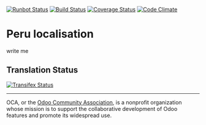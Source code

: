 [![Runbot Status](https://runbot.odoo-community.org/runbot/badge/flat/211/10.0.svg)](https://runbot.odoo-community.org/runbot/repo/github-com-oca-l10n-peru-201)
[![Build Status](https://travis-ci.org/OCA/l10n-peru.svg?branch=10.0)](https://travis-ci.org/OCA/l10n-peru)
[![Coverage Status](https://coveralls.io/repos/OCA/l10n-peru/badge.svg?branch=10.0&service=github)](https://coveralls.io/github/OCA/l10n-peru?branch=10.0)
[![Code Climate](https://codeclimate.com/github/OCA/l10n-peru/badges/gpa.svg)](https://codeclimate.com/github/OCA/l10n-peru)

# Peru localisation

write me

[//]: # (addons)
[//]: # (end addons)

Translation Status
------------------
[![Transifex Status](https://www.transifex.com/projects/p/OCA-l10n-peru-10-0/chart/image_png)](https://www.transifex.com/projects/p/OCA-l10n-peru-10-0)

----

OCA, or the [Odoo Community Association](http://odoo-community.org/), is a nonprofit organization whose
mission is to support the collaborative development of Odoo features and
promote its widespread use.
